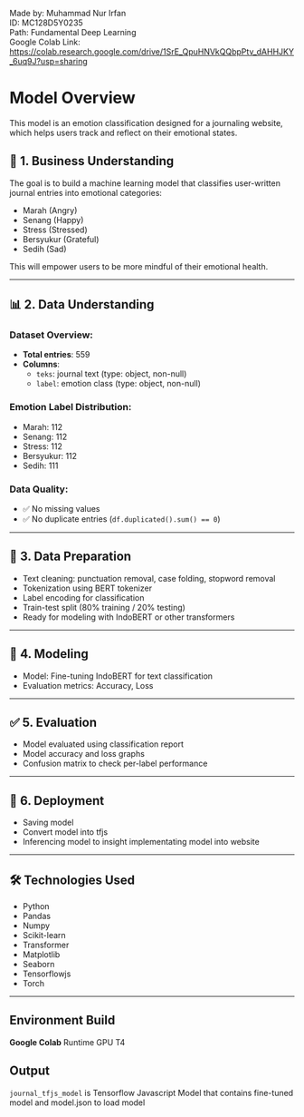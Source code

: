 Made by: Muhammad Nur Irfan\
ID: MC128D5Y0235\
Path: Fundamental Deep Learning\
Google Colab Link: https://colab.research.google.com/drive/1SrE_QpuHNVkQQbpPtv_dAHHJKY_6uq9J?usp=sharing

# Model Overview
This model is an emotion classification designed for a journaling website, which helps users track and reflect on their emotional states.

## 🧠 1. Business Understanding

The goal is to build a machine learning model that classifies user-written journal entries into emotional categories:

- Marah (Angry)
- Senang (Happy)
- Stress (Stressed)
- Bersyukur (Grateful)
- Sedih (Sad)

This will empower users to be more mindful of their emotional health.

---

## 📊 2. Data Understanding

### Dataset Overview:
- **Total entries**: 559
- **Columns**: 
  - `teks`: journal text (type: object, non-null)
  - `label`: emotion class (type: object, non-null)

### Emotion Label Distribution:
- Marah: 112
- Senang: 112
- Stress: 112
- Bersyukur: 112
- Sedih: 111

### Data Quality:
- ✅ No missing values
- ✅ No duplicate entries (`df.duplicated().sum() == 0`)

---

## 🧹 3. Data Preparation

- Text cleaning: punctuation removal, case folding, stopword removal
- Tokenization using BERT tokenizer
- Label encoding for classification
- Train-test split (80% training / 20% testing)
- Ready for modeling with IndoBERT or other transformers

---

## 🤖 4. Modeling

- Model: Fine-tuning IndoBERT for text classification
- Evaluation metrics: Accuracy, Loss

---

## ✅ 5. Evaluation

- Model evaluated using classification report
- Model accuracy and loss graphs
- Confusion matrix to check per-label performance


---

## 🚀 6. Deployment

- Saving model
- Convert model into tfjs
- Inferencing model to insight implementating model into website 

---
## 🛠 Technologies Used
- Python 
- Pandas
- Numpy 
- Scikit-learn
- Transformer
- Matplotlib
- Seaborn
- Tensorflowjs
- Torch
---
## Environment Build
**Google Colab** Runtime GPU T4


## Output
`journal_tfjs_model` is Tensorflow Javascript Model that contains fine-tuned model and model.json to load model


